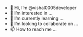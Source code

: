 - 👋 Hi, I’m @vishal0005developer
- 👀 I’m interested in ...
- 🌱 I’m currently learning ...
- 💞️ I’m looking to collaborate on ...
- 📫 How to reach me ...

<!---
vishal0005developer/vishal0005developer is a ✨ special ✨ repository because its `README.md` (this file) appears on your GitHub profile.
You can click the Preview link to take a look at your changes.
--->
